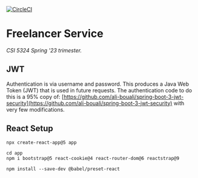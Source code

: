 [![CircleCI](https://dl.circleci.com/status-badge/img/gh/ronwellman/CSI5324_Group_Project/tree/main.svg?style=svg&circle-token=ed5ca9454aacbe5ad9f5cd07e65bdc64f63e5a9a)](https://dl.circleci.com/status-badge/redirect/gh/ronwellman/CSI5324_Group_Project/tree/main)

# Freelancer Service

*CSI 5324 Spring '23 trimester.*

## JWT
Authentication is via username and password. This produces a Java Web Token (JWT) that is used in future requests.  The authentication code to do this is a 95% copy of: [https://github.com/ali-bouali/spring-boot-3-jwt-security](https://github.com/ali-bouali/spring-boot-3-jwt-security) with very few modifications. 

## React Setup
```
npx create-react-app@5 app
```

```
cd app
npm i bootstrap@5 react-cookie@4 react-router-dom@6 reactstrap@9
```

```
npm install --save-dev @babel/preset-react
```
